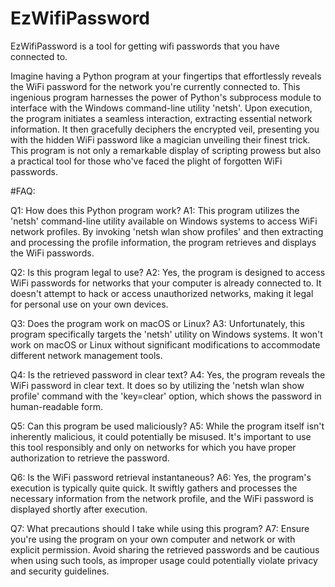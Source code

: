 # EzWifiPassword

EzWifiPassword is a tool for getting wifi passwords that you have connected to.

Imagine having a Python program at your fingertips that effortlessly reveals the WiFi password for the network you're currently connected to. This ingenious program harnesses the power of Python's subprocess module to interface with the Windows command-line utility 'netsh'. Upon execution, the program initiates a seamless interaction, extracting essential network information. It then gracefully deciphers the encrypted veil, presenting you with the hidden WiFi password like a magician unveiling their finest trick. This program is not only a remarkable display of scripting prowess but also a practical tool for those who've faced the plight of forgotten WiFi passwords.

#FAQ:

Q1: How does this Python program work?
A1: This program utilizes the 'netsh' command-line utility available on Windows systems to access WiFi network profiles. By invoking 'netsh wlan show profiles' and then extracting and processing the profile information, the program retrieves and displays the WiFi passwords.

Q2: Is this program legal to use?
A2: Yes, the program is designed to access WiFi passwords for networks that your computer is already connected to. It doesn't attempt to hack or access unauthorized networks, making it legal for personal use on your own devices.

Q3: Does the program work on macOS or Linux?
A3: Unfortunately, this program specifically targets the 'netsh' utility on Windows systems. It won't work on macOS or Linux without significant modifications to accommodate different network management tools.

Q4: Is the retrieved password in clear text?
A4: Yes, the program reveals the WiFi password in clear text. It does so by utilizing the 'netsh wlan show profile' command with the 'key=clear' option, which shows the password in human-readable form.

Q5: Can this program be used maliciously?
A5: While the program itself isn't inherently malicious, it could potentially be misused. It's important to use this tool responsibly and only on networks for which you have proper authorization to retrieve the password.

Q6: Is the WiFi password retrieval instantaneous?
A6: Yes, the program's execution is typically quite quick. It swiftly gathers and processes the necessary information from the network profile, and the WiFi password is displayed shortly after execution.

Q7: What precautions should I take while using this program?
A7: Ensure you're using the program on your own computer and network or with explicit permission. Avoid sharing the retrieved passwords and be cautious when using such tools, as improper usage could potentially violate privacy and security guidelines.

